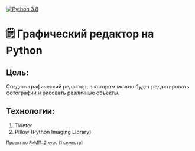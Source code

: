 [![Python 3.8](https://img.shields.io/badge/python-3.8-green.svg)](https://www.python.org/downloads/release/python-380/)
# 🗒️ Графический редактор на Python

## Цель:
Создать графический редактор, в котором можно будет редактировать фотографии и рисовать различные объекты.

## Технологии:
1. Tkinter
1. Pillow (Python Imaging Library)

<sub> Проект по ЯиМП: 2 курс (1 семестр) </sub>
